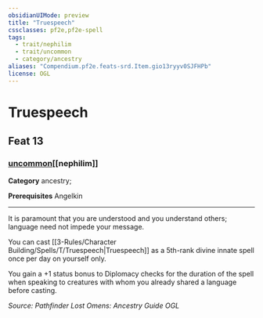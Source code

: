 ```yaml
---
obsidianUIMode: preview
title: "Truespeech"
cssclasses: pf2e,pf2e-spell
tags:
  - trait/nephilim
  - trait/uncommon
  - category/ancestry
aliases: "Compendium.pf2e.feats-srd.Item.gio13ryyv0SJFHPb"
license: OGL
---
```

# Truespeech
## Feat 13
### [uncommon](uncommon "Uncommon Rarity Trait")[[nephilim]]

**Category** ancestry; 



**Prerequisites** Angelkin
* * *
It is paramount that you are understood and you understand others; language need not impede your message.

You can cast [[3-Rules/Character Building/Spells/T/Truespeech|Truespeech]] as a 5th-rank divine innate spell once per day on yourself only.

You gain a +1 status bonus to Diplomacy checks for the duration of the spell when speaking to creatures with whom you already shared a language before casting.

*Source: Pathfinder Lost Omens: Ancestry Guide*
*OGL*